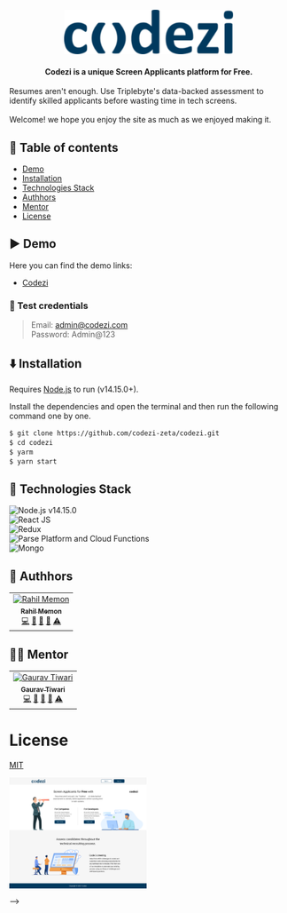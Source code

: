 <!-- <h1 align="center">Codezi</h1>-->
<p align="center">
        <img src="./src/logo.svg" height="80">
        <h4 align="center">Codezi is a unique Screen Applicants platform for Free.</h4>

Resumes aren't enough. Use Triplebyte's data-backed assessment to identify skilled applicants before wasting time in tech screens. <br /> <br />
Welcome! we hope you enjoy the site as much as we enjoyed making it. <br/>
</p>

## 🏢 Table of contents

-  [Demo](#%EF%B8%8F-demo)
-  [Installation](#%EF%B8%8F-installation)
-  [Technologies Stack](#%EF%B8%8F-demo)
-  [Authhors](#-authhors)
-  [Mentor](#-mentor)
-  [License](#license)
<!-- -  [Screenshots](#-screenshots) -->

## ▶️ Demo

Here you can find the demo links:

-  [Codezi](https://wizardly-brahmagupta-842dc6.netlify.app/)

### 👮‍ Test credentials

> Email: admin@codezi.com<br/>
> Password: Admin@123<br/>

## ⬇️ Installation

Requires [Node.js](https://nodejs.org/) to run (v14.15.0+).

Install the dependencies and open the terminal and then run the following command one by one.

```sh
$ git clone https://github.com/codezi-zeta/codezi.git
$ cd codezi
$ yarm
$ yarn start
```

## 🚀 Technologies Stack

![Node.js **v14.15.0**](https://img.shields.io/badge/Netlify-00C7B7?style=for-the-badge&logo=netlify&logoColor=white)\
![React JS](https://img.shields.io/badge/React-20232A?style=for-the-badge&logo=react&logoColor=61DAFB)\
![Redux](https://img.shields.io/badge/Redux-593D88?style=for-the-badge&logo=redux&logoColor=white)\
![Parse Platform and Cloud Functions](https://img.shields.io/badge/Parse--Platform--and--Cloud--Functions-0081AA?style=for-the-badge&logo=Formik&logoColor=white)\
![Mongo](https://img.shields.io/badge/MongoDB-4EA94B?style=for-the-badge&logo=mongodb&logoColor=white)


## 👱 Authhors

<!-- ALL-CONTRIBUTORS-LIST:START - Do not remove or modify this section -->
<!-- prettier-ignore -->
<table>
  <tr>
     <td align="center"><a href="https://www.linkedin.com/in/rahil-memon-22221bb1"><img src="https://avatars.githubusercontent.com/u/13727755?v=4" width="80px;" alt="Rahil Memon"/><br /><sub><b>Rahil Memon</b></sub></a><br /><a href="https://github.com/codezi-zeta/codezi/commits?author=codezi-zeta" title="Code">💻</a> <a href="https://github.com/codezi-zeta/codezi/commits?author=codezi-zeta" title="Documentation">📖</a> <a href="https://github.com/codezi-zeta/codezi/commits?author=codezi-zeta" title="Ideas, Planning, & Feedback">🤔</a> <a href="https://github.com/codezi-zeta/codezi/commits?author=codezi-zeta" title="Reviewed Pull Requests">👀</a> <a href="https://github.com/codezi-zeta/codezi/commits?author=codezi-zeta" title="Tests">⚠️</a></td>
  </tr>  
</table>

## 👨‍🏫 Mentor

<table>
  <tr>
     <td align="center"><a href="https://www.linkedin.com/in/gaurav-tiwari-b925b526/"><img src="https://media-exp1.licdn.com/dms/image/C5603AQFnvaEK2UWQCw/profile-displayphoto-shrink_400_400/0/1595056828667?e=1641427200&v=beta&t=nlIllJCCfE6TeuvW6MgTZZnoYKqbNBGFEJJf2f3yCmg" width="80px;" alt="Gaurav Tiwari"/><br /><sub><b>Gaurav Tiwari</b></sub></a><br /><a href="https://github.com/codezi-zeta/codezi/commits?author=codezi-zeta" title="Code">💻</a> <a href="https://github.com/codezi-zeta/codezi/commits?author=codezi-zeta" title="Documentation">📖</a> <a href="https://github.com/codezi-zeta/codezi/commits?author=codezi-zeta" title="Ideas, Planning, & Feedback">🤔</a> <a href="https://github.com/codezi-zeta/codezi/commits?author=codezi-zeta" title="Reviewed Pull Requests">👀</a> <a href="https://github.com/codezi-zeta/codezi/commits?author=codezi-zeta" title="Tests">⚠️</a></td>
  </tr>  
</table>


# License

[MIT](https://opensource.org/licenses/MIT)

<!-- ## 😄 Screenshots

<!-- ![Image of Codezi](./home.png) -->
<p>
<img src="./home.png" align="center" height="200">
</p> -->


